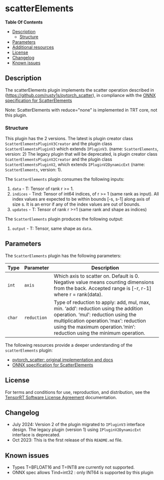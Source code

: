 # scatterElements

**Table Of Contents**
- [Description](#description)
    * [Structure](#structure)
- [Parameters](#parameters)
- [Additional resources](#additional-resources)
- [License](#license)
- [Changelog](#changelog)
- [Known issues](#known-issues)

## Description

The scatterElements plugin implements the scatter operation described in (https://github.com/rusty1s/pytorch_scatter), in compliance with the [ONNX specification for ScatterElements](https://github.com/onnx/onnx/blob/main/docs/Operators.md#ScatterElements)

Note: ScatterElements with reduce="none" is implemented in TRT core, not this plugin.

### Structure

This plugin has the 2 versions. The latest is plugin creator class `ScatterElementsPluginV3Creator` and the plugin class `ScatterElementsPluginV3` which extends `IPluginV3`. (name: `ScatterElements`, version: 2)
The legacy plugin that will be deprecated, is plugin creator class `ScatterElementsPluginV2Creator` and the plugin class `ScatterElementsPluginV2`, which extends `IPluginV2DynamicExt` (name: `ScatterElements`, version: 1).

The `ScatterElements` plugin consumes the following inputs:

1. `data` - T: Tensor of rank r >= 1.
2. `indices` - Tind: Tensor of int64 indices, of r >= 1 (same rank as input). All index values are expected to be within bounds [-s, s-1] along axis of size s. It is an error if any of the index values are out of bounds.
3. `updates` - T: Tensor of rank r >=1 (same rank and shape as indices)

The `ScatterElements` plugin produces the following output:

1. `output` - T: Tensor, same shape as `data`.

## Parameters

The `ScatterElements` plugin has the following parameters:

| Type             | Parameter                       | Description
|------------------|---------------------------------|--------------------------------------------------------
|`int`             |`axis`                           | Which axis to scatter on. Default is 0. Negative value means counting dimensions from the back. Accepted range is [-r, r-1] where r = rank(data).
|`char`            |`reduction`                      | Type of reduction to apply: add, mul, max, min. ‘add’: reduction using the addition operation. ‘mul’: reduction using the multiplication operation.‘max’: reduction using the maximum operation.‘min’: reduction using the minimum operation.


The following resources provide a deeper understanding of the `scatterElements` plugin:

- [pytorch_scatter: original implementation and docs](https://github.com/rusty1s/pytorch_scatter)
- [ONNX specification for ScatterElements](https://github.com/onnx/onnx/blob/main/docs/Operators.md#ScatterElements)

## License

For terms and conditions for use, reproduction, and distribution, see the [TensorRT Software License Agreement](https://docs.nvidia.com/deeplearning/sdk/tensorrt-sla/index.html)
documentation.

## Changelog

- July 2024: Version 2 of the plugin migrated to `IPluginV3` interface design. The legacy plugin (version 1) using `IPluginV2DynamicExt` interface is deprecated.
- Oct 2023: This is the first release of this `README.md` file.

## Known issues

- Types T=BFLOAT16 and T=INT8 are currently not supported.
- ONNX spec allows Tind=int32 : only INT64 is supported by this plugin
